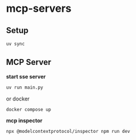 # mcp-servers

## Setup

```bash
uv sync
```

## MCP Server

**start sse server**

```bash
uv run main.py
```

or docker

```bash
docker compose up
```

**mcp inspector**

```bash
npx @modelcontextprotocol/inspector npm run dev
```
